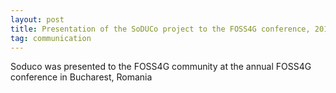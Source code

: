 ```yaml
---
layout: post
title: Presentation of the SoDUCo project to the FOSS4G conference, 2019
tag: communication
---
```


Soduco was presented to the FOSS4G community at the annual FOSS4G conference in Bucharest, Romania